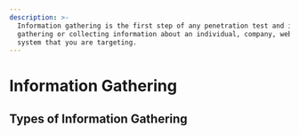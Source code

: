 ```yaml
---
description: >-
  Information gathering is the first step of any penetration test and involves
  gathering or collecting information about an individual, company, website, or
  system that you are targeting.
---
```


# Information Gathering

## Types of Information Gathering



